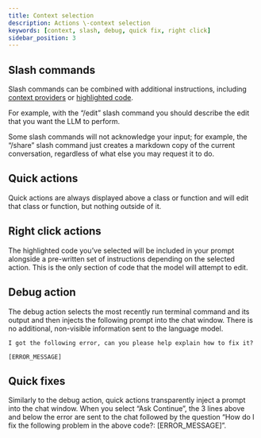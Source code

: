 ```yaml
---
title: Context selection
description: Actions \-context selection
keywords: [context, slash, debug, quick fix, right click]
sidebar_position: 3
---
```


## Slash commands

Slash commands can be combined with additional instructions, including [context providers](chat/context-selection.md) or [highlighted code](chat/context-selection.md).

For example, with the “/edit” slash command you should describe the edit that you want the LLM to perform.

Some slash commands will not acknowledge your input; for example, the “/share” slash command just creates a markdown copy of the current conversation, regardless of what else you may request it to do.

## Quick actions

Quick actions are always displayed above a class or function and will edit that class or function, but nothing outside of it.

## Right click actions

The highlighted code you’ve selected will be included in your prompt alongside a pre-written set of instructions depending on the selected action. This is the only section of code that the model will attempt to edit.

## Debug action

The debug action selects the most recently run terminal command and its output and then injects the following prompt into the chat window. There is no additional, non-visible information sent to the language model.

```
I got the following error, can you please help explain how to fix it?

[ERROR_MESSAGE]
```

## Quick fixes

Similarly to the debug action, quick actions transparently inject a prompt into the chat window. When you select “Ask Continue”, the 3 lines above and below the error are sent to the chat followed by the question “How do I fix the following problem in the above code?: [ERROR_MESSAGE]”.
